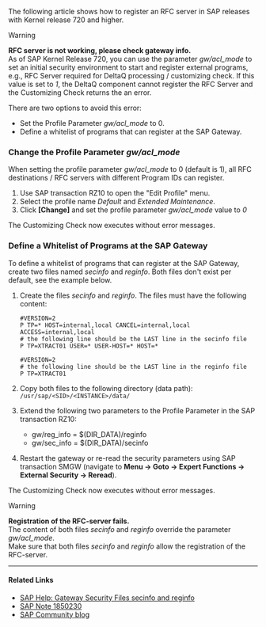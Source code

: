 The following article shows how to register an RFC server in SAP releases with Kernel release 720 and higher.

Warning

**RFC server is not working, please check gateway info.**\
As of SAP Kernel Release 720, you can use the parameter *gw/acl_mode* to set an initial security environment to start and register external programs, e.g., RFC Server required for DeltaQ processing / customizing check. If this value is set to *1*, the DeltaQ component cannot register the RFC Server and the Customizing Check returns the an error.

There are two options to avoid this error:

- Set the Profile Parameter *gw/acl_mode* to 0.
- Define a whitelist of programs that can register at the SAP Gateway.

### Change the Profile Parameter *gw/acl_mode*

When setting the profile parameter *gw/acl_mode* to 0 (default is 1), all RFC destinations / RFC servers with different Program IDs can register.

1. Use SAP transaction RZ10 to open the "Edit Profile" menu.
1. Select the profile name *Default* and *Extended Maintenance*.
1. Click **[Change]** and set the profile parameter *gw/acl_mode* value to *0*

The Customizing Check now executes without error messages.

### Define a Whitelist of Programs at the SAP Gateway

To define a whitelist of programs that can register at the SAP Gateway, create two files named *secinfo* and *reginfo*. Both files don't exist per default, see the example below.

1. Create the files *secinfo* and *reginfo*. The files must have the following content:

   ```abap
   #VERSION=2
   P TP=* HOST=internal,local CANCEL=internal,local ACCESS=internal,local
   # the following line should be the LAST line in the secinfo file
   P TP=XTRACT01 USER=* USER-HOST=* HOST=* 

   ```

   ```abap
   #VERSION=2
   # the following line should be the LAST line in the reginfo file
   P TP=XTRACT01

   ```

1. Copy both files to the following directory (data path): `/usr/sap/<SID>/<INSTANCE>/data/`

1. Extend the following two parameters to the Profile Parameter in the SAP transaction RZ10:

   - gw/reg_info = $(DIR_DATA)/reginfo
   - gw/sec_info = $(DIR_DATA)/secinfo

1. Restart the gateway or re-read the security parameters using SAP transaction SMGW (navigate to **Menu -> Goto -> Expert Functions -> External Security -> Reread**).

The Customizing Check now executes without error messages.

Warning

**Registration of the RFC-server fails.**\
The content of both files *secinfo* and *reginfo* override the parameter *gw/acl_mode*.\
Make sure that both files *secinfo* and *reginfo* allow the registration of the RFC-server.

______________________________________________________________________

#### Related Links

- [SAP Help: Gateway Security Files secinfo and reginfo](https://help.sap.com/doc/saphelp_crm700_ehp01/7.0.1.15/en-US/48/b2096b7895307be10000000a42189b/frameset.htm)
- [SAP Note 1850230](https://launchpad.support.sap.com/#/notes/0001850230)
- [SAP Community blog](http://scn.sap.com/docs/DOC-42463)
